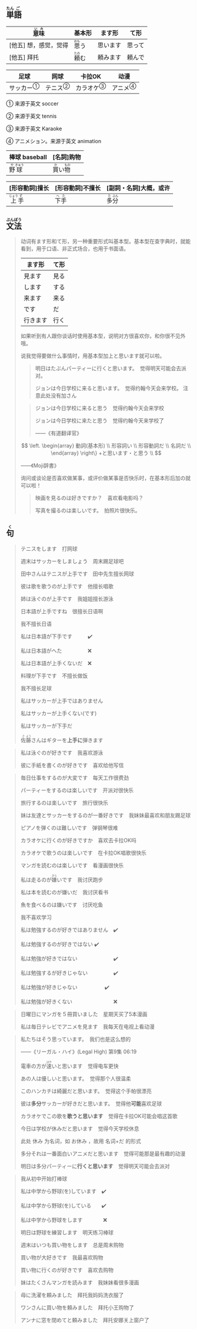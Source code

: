 ## <ruby>単<rt>たん</rt>語<rt>ご</rt></ruby>

| <ruby>意<rt>い</rt>味<rt>み</rt></ruby> | 基本形                         | ます形   | て形   |
| --------------------------------------- | ------------------------------ | -------- | ------ |
| [他五] 想，感觉，觉得                   | <ruby>思<rt>おも</rt>う</ruby> | 思います | 思って |
| [他五] 拜托                             | <ruby>頼<rt>たの</rt>む</ruby> | 頼みます | 頼んで |

| 足球                        | 网球                      | 卡拉OK                      | 动漫                      |
| --------------------------- | ------------------------- | --------------------------- | ------------------------- |
| <a>サッカー</a><sup>①</sup> | <a>テニス</a><sup>②</sup> | <a>カラオケ</a><sup>③</sup> | <a>アニメ</a><sup>④</sup> |

① 来源于英文 soccer

② 来源于英文 tennis

③ 来源于英文 Karaoke

④ アニメション。来源于英文 animation

| 棒球 baseball                               | [名詞]购物                                           |
| ------------------------------------------- | ---------------------------------------------------- |
| <ruby>野<rt>や</rt>球<rt>きゅう</rt></ruby> | <ruby>買<rt>か</rt>い<rt></rt>物<rt>もの</rt></ruby> |



| [形容動詞]擅长                              | [形容動詞]不擅长                        | [副詞・名詞]大概，或许                    |
| ------------------------------------------- | --------------------------------------- | ----------------------------------------- |
| <ruby>上<rt>じょう</rt>手<rt>ず</rt></ruby> | <ruby>下<rt>へ</rt>手<rt>た</rt></ruby> | <ruby>多<rt>た</rt>分<rt>ぶん</rt></ruby> |



## <ruby>文<rt>ぶん</rt>法<rt>ぽう</rt></ruby>

> 动词有ます形和て形，另一种重要形式叫基本型。基本型在查字典时，就能看到，用于口语、非正式场合，也用于书面语。
>
> | ます形   | て形 |
> | -------- | ---- |
> | 見ます   | 見る |
> | します   | する |
> | 来ます   | 来る |
> | です     | だ   |
> | 行きます | 行く |
>
> 如果听到有人跟你谈话时使用基本型，说明对方很喜欢你，和你很不见外哦。
>
> 
>
> 说我觉得要做什么事情时，用基本型加上と思います就可以啦。
>
> > 明日はたぶんパーティーに行くと思います。　觉得明天可能会去派对。
> >
> > ジョンは今日学校に来ると思います。　觉得约翰今天会来学校。	注意此处没有加さん
>
> 
>
> > ジョンは今日学校に来ると思う　觉得约翰今天会来学校
> >
> > ジョンは今日学校に来たと思う　觉得约翰今天来学校了
> >
> > ——《有道翻译官》
>
> 
> $$
> \left.
>     \begin{array}
>         動詞(基本形) \\
>         形容詞い \\
>         形容動詞だ \\
>         名詞だ \\
>     \end{array}
> \right\}
> +と思います・と思う \\
> $$
>
> ——《Moji辞書》
>
> 
>
> 询问或谈论是否喜欢做某事，或评价做某事是否快乐时，在基本形后加の就可以啦！
>
> > 映画を見るのは好きですか？　喜欢看电影吗？
> >
> > 写真を撮るのは楽しいです。　拍照片很快乐。



## <ruby>句<rt>く</rt></ruby>

> テニスをします　打网球
>
> 週末はサッカーをしましょう　周末踢足球吧
>
> 田中さんはテニスが上手です　田中先生擅长网球
>
> 彼は歌を歌うのが上手です　他擅长唱歌
>
> 姉は泳ぐのが上手です　我姐姐擅长游泳
>
> 日本語が上手ですね　很擅长日语啊
>
> 我不擅长日语
>
> 私は日本語が下手です　　　✔️
>
> 私は日本語がへた　　　　　❌
>
> 私は日本語が上手くないだ　❌
>
> 料理が下手です　不擅长做饭
>
> 我不擅长足球
>
> 私はサッカーが上手ではありません
>
> 私はサッカーが上手くない(です)
>
> 私はサッカーが下手だ
>
> 
>
> <ruby>佐<rt>さ</rt>藤<rt>よう</rt></ruby>さんはギターを**上手に**弾きます

> 私は泳ぐのが好きです　我喜欢游泳
>
> 彼に手紙を書くのが好きです　喜欢给他写信
>

> 毎日仕事をするのが大変です　每天工作很费劲
>
> パーティーをするのは楽しいです　开派对很快乐
>
> 旅行するのは楽しいです　旅行很快乐
>
> 妹は友達とサッカーをするのが一番好きです　我妹妹最喜欢和朋友踢足球
>
> ピアノを弾くのは難しいです　弹钢琴很难
>
> カラオケに行くのが好きですか　喜欢去卡拉OK吗
>
> カラオケで歌うのは楽しいです　在卡拉OK唱歌很快乐
>
> マンガを読むのは楽しいです　看漫画很快乐
>
> 私は走るのが<ruby>嫌<rt>きら</rt>い</ruby>です　我讨厌跑步
>
> 私は本を読むのが嫌いだ　我讨厌看书
>
> 魚を食べるのは嫌いです　讨厌吃鱼
>
> 我不喜欢学习
>
> 私は勉強するのが好きではありません　✔️
>
> 私は勉強するのが好きではない				✔️️
>
> 私は勉強が好きではない　　　　　　　✔️
>
> 私は勉強するが好きじゃない　　　　　✔️
>
> 私は勉強が好きじゃない　　　　　		✔️
>
> 私は勉強が好きくない　　　　　　　　❌

> 日曜日にマンガを５冊買いました　星期天买了5本漫画
>
> 私は毎日テレビでアニメを見ます　我每天在电视上看动漫
>

> 私たちはそう思っています。　我们也是这么想的
>
> ——《リーガル・ハイ》(Legal High) 第9集 06:19
>
> 電車の方が<ruby>速<rt>はや</rt>い</ruby>と思います　觉得电车更快
>
> あの人は優しいと思います。　觉得那个人很温柔
>
> このハンカチは綺麗だと思います。　觉得这个手帕很漂亮
>
> 彼は**多分**サッカーが好きだと思います。　觉得他**可能**喜欢足球
>
> カラオケでこの歌を**歌うと思います**　觉得在卡拉OK可能会唱这首歌
>
> 今日は学校が休みだと思います　觉得今天学校休息
>
> 此处 休み 为名词，如 お休み ，故用 名词+だ 的形式
>
> 多分それは一番面白いアニメだと思います　觉得可能那是最有趣的动漫
>
> 明日は多分パーティーに**行くと思います**　觉得明天可能会去派对

> 我从初中开始打棒球
>
> 私は中学から野球(を)しています　✔️
>
> 私は中学から野球(を)している　　✔️
>
> 私は中学から野球をします　　　　❌
>
> 明日は野球を練習します　明天练习棒球
>
> 週末はいつも買い物をします　总是周末购物
>
> 買い物が大好きです　我最喜欢购物
>
> 買い物に行くのが好きです　喜欢去购物
>
> 妹はたくさんマンガを読みます　我妹妹看很多漫画
>

> 母に洗濯を頼みました　拜托我妈妈洗衣服了
>
> ワンさんに買い物を頼みました　拜托小王购物了
>
> アンナに窓を閉めてと頼みました　拜托安娜关上窗户了
